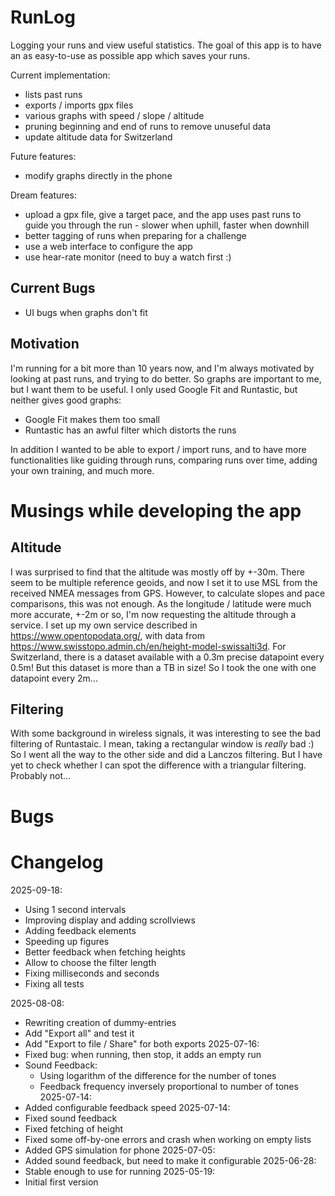# RunLog

Logging your runs and view useful statistics.
The goal of this app is to have an as easy-to-use as possible app which
saves your runs.

Current implementation:
- lists past runs
- exports / imports gpx files
- various graphs with speed / slope / altitude
- pruning beginning and end of runs to remove unuseful data
- update altitude data for Switzerland

Future features:
- modify graphs directly in the phone

Dream features:
- upload a gpx file, give a target pace, and the app uses past runs to guide you
through the run - slower when uphill, faster when downhill
- better tagging of runs when preparing for a challenge
- use a web interface to configure the app
- use hear-rate monitor (need to buy a watch first :)

## Current Bugs

- UI bugs when graphs don't fit

## Motivation

I'm running for a bit more than 10 years now, and I'm always motivated by looking
at past runs, and trying to do better.
So graphs are important to me, but I want them to be useful.
I only used Google Fit and Runtastic, but neither gives good graphs:
- Google Fit makes them too small
- Runtastic has an awful filter which distorts the runs

In addition I wanted to be able to export / import runs, and to have more functionalities
like guiding through runs, comparing runs over time, adding your own training, and much more.

# Musings while developing the app

## Altitude

I was surprised to find that the altitude was mostly off by +-30m.
There seem to be multiple reference geoids, and now I set it to use
MSL from the received NMEA messages from GPS.
However, to calculate slopes and pace comparisons, this was not enough.
As the longitude / latitude were much more accurate, +-2m or so, I'm now
requesting the altitude through a service.
I set up my own service described in https://www.opentopodata.org/, with
data from https://www.swisstopo.admin.ch/en/height-model-swissalti3d.
For Switzerland, there is a dataset available with a 0.3m precise datapoint
every 0.5m!
But this dataset is more than a TB in size!
So I took the one with one datapoint every 2m...

## Filtering

With some background in wireless signals, it was interesting to see
the bad filtering of Runtastaic.
I mean, taking a rectangular window is _really_ bad :)
So I went all the way to the other side and did a Lanczos filtering.
But I have yet to check whether I can spot the difference with a triangular filtering.
Probably not...

# Bugs

# Changelog

2025-09-18:
- Using 1 second intervals
- Improving display and adding scrollviews
- Adding feedback elements
- Speeding up figures
- Better feedback when fetching heights
- Allow to choose the filter length
- Fixing milliseconds and seconds
- Fixing all tests

2025-08-08:
- Rewriting creation of dummy-entries
- Add "Export all" and test it
- Add "Export to file / Share" for both exports
2025-07-16:
- Fixed bug: when running, then stop, it adds an empty run
- Sound Feedback:
  - Using logarithm of the difference for the number of tones
  - Feedback frequency inversely proportional to number of tones 
2025-07-14:
- Added configurable feedback speed
2025-07-14:
- Fixed sound feedback
- Fixed fetching of height
- Fixed some off-by-one errors and crash when working on empty lists
- Added GPS simulation for phone
2025-07-05:
- Added sound feedback, but need to make it configurable
2025-06-28:
- Stable enough to use for running
2025-05-19:
- Initial first version
